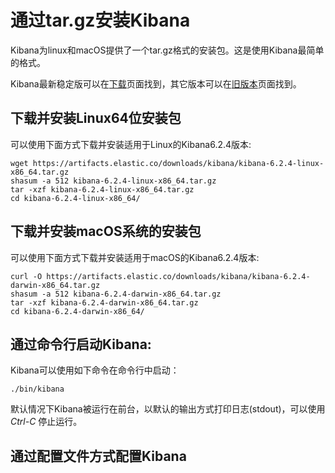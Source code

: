 # 通过tar.gz安装Kibana

Kibana为linux和macOS提供了一个tar.gz格式的安装包。这是使用Kibana最简单的格式。

Kibana最新稳定版可以在[下载](https://www.elastic.co/downloads/kibana)页面找到，其它版本可以在[旧版本](https://www.elastic.co/downloads/past-releases)页面找到。

## 下载并安装Linux64位安装包

可以使用下面方式下载并安装适用于Linux的Kibana6.2.4版本:

```shell
wget https://artifacts.elastic.co/downloads/kibana/kibana-6.2.4-linux-x86_64.tar.gz
shasum -a 512 kibana-6.2.4-linux-x86_64.tar.gz 
tar -xzf kibana-6.2.4-linux-x86_64.tar.gz
cd kibana-6.2.4-linux-x86_64/ 
```

## 下载并安装macOS系统的安装包

可以使用下面方式下载并安装适用于macOS的Kibana6.2.4版本:

```
curl -O https://artifacts.elastic.co/downloads/kibana/kibana-6.2.4-darwin-x86_64.tar.gz
shasum -a 512 kibana-6.2.4-darwin-x86_64.tar.gz 
tar -xzf kibana-6.2.4-darwin-x86_64.tar.gz
cd kibana-6.2.4-darwin-x86_64/ 
```

## 通过命令行启动Kibana:

Kibana可以使用如下命令在命令行中启动：

```
./bin/kibana
```

默认情况下Kibana被运行在前台，以默认的输出方式打印日志(stdout)，可以使用 *Ctrl-C* 停止运行。

## 通过配置文件方式配置Kibana

